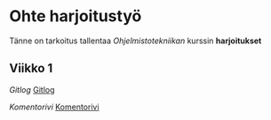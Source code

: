 # Ohte harjoitustyö

Tänne on tarkoitus tallentaa _Ohjelmistotekniikan_ kurssin __harjoitukset__

## Viikko 1 
_Gitlog_ [Gitlog](https://github.com/ahelkala/ot-harjoitustyo/blob/master/laskarit/viikko1/gitlog.txt) 

_Komentorivi_ [Komentorivi](https://github.com/ahelkala/ot-harjoitustyo/blob/master/laskarit/viikko1/komentorivi.txt)
